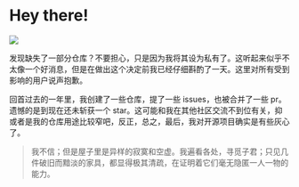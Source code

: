 # Hey there!

![](https://github-readme-stats.vercel.app/api?username=cathaysia)

发现缺失了一部分仓库？不要担心，只是因为我将其设为私有了。这听起来似乎不太像一个好消息，但是在做出这个决定前我已经仔细斟酌了一天。这里对所有受到影响的用户说声抱歉。

回首过去的一年里，我创建了一些仓库，提了一些 issues，也被合并了一些 pr。遗憾的是到现在还未斩获一个 star。这可能和我在其他社区交流不到位有关，抑或者是我的仓库用途比较窄吧，反正，总之，最后，我对开源项目确实是有些灰心了。

> 我不信；但是屋子里是异样的寂寞和空虚。我遍看各处，寻觅子君；只见几件破旧而黯淡的家具，都显得极其清疏，在证明着它们毫无隐匿一人一物的能力。
